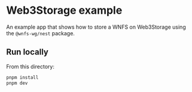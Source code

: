 # Web3Storage example

An example app that shows how to store a WNFS on Web3Storage using the `@wnfs-wg/nest` package.

## Run locally

From this directory:

```bash
pnpm install
pnpm dev
```

